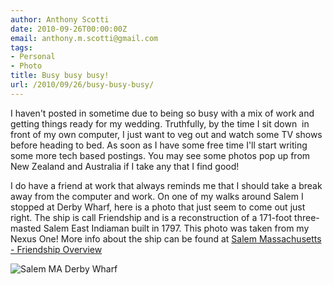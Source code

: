 ```yaml
---
author: Anthony Scotti
date: 2010-09-26T00:00:00Z
email: anthony.m.scotti@gmail.com
tags:
- Personal
- Photo
title: Busy busy busy!
url: /2010/09/26/busy-busy-busy/
---
```


I haven't posted in sometime due to being so busy with a mix of work and getting things ready for my wedding. Truthfully, by the time I sit down  in front of my own computer, I just want to veg out and watch some TV shows before heading to bed. As soon as I have some free time I'll start writing some more tech based postings. You may see some photos pop up from New Zealand and Australia if I take any that I find good!

I do have a friend at work that always reminds me that I should take a break away from the computer and work. On one of my walks around Salem I stopped at Derby Wharf, here is a photo that just seem to come out just right. The ship is call Friendship and is a reconstruction of a 171-foot three-masted Salem East Indiaman built in 1797. This photo was taken from my Nexus One! More info about the ship can be found at [Salem Massachusetts - Friendship Overview](http://www.salemweb.com/frndship/)

![Salem MA Derby Wharf](https://lh3.googleusercontent.com/_Ai7XLaSFsS0/TJNV5sxaBpI/AAAAAAAAJyI/tsl0SXoDiPo/s1024/IMG_20100910_125006.jpg)
